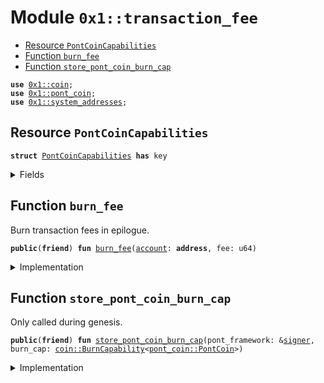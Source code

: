 
<a name="0x1_transaction_fee"></a>

# Module `0x1::transaction_fee`



-  [Resource `PontCoinCapabilities`](#0x1_transaction_fee_PontCoinCapabilities)
-  [Function `burn_fee`](#0x1_transaction_fee_burn_fee)
-  [Function `store_pont_coin_burn_cap`](#0x1_transaction_fee_store_pont_coin_burn_cap)


<pre><code><b>use</b> <a href="coin.md#0x1_coin">0x1::coin</a>;
<b>use</b> <a href="pont_coin.md#0x1_pont_coin">0x1::pont_coin</a>;
<b>use</b> <a href="system_addresses.md#0x1_system_addresses">0x1::system_addresses</a>;
</code></pre>



<a name="0x1_transaction_fee_PontCoinCapabilities"></a>

## Resource `PontCoinCapabilities`



<pre><code><b>struct</b> <a href="transaction_fee.md#0x1_transaction_fee_PontCoinCapabilities">PontCoinCapabilities</a> <b>has</b> key
</code></pre>



<details>
<summary>Fields</summary>


<dl>
<dt>
<code>burn_cap: <a href="coin.md#0x1_coin_BurnCapability">coin::BurnCapability</a>&lt;<a href="pont_coin.md#0x1_pont_coin_PontCoin">pont_coin::PontCoin</a>&gt;</code>
</dt>
<dd>

</dd>
</dl>


</details>

<a name="0x1_transaction_fee_burn_fee"></a>

## Function `burn_fee`

Burn transaction fees in epilogue.


<pre><code><b>public</b>(<b>friend</b>) <b>fun</b> <a href="transaction_fee.md#0x1_transaction_fee_burn_fee">burn_fee</a>(<a href="account.md#0x1_account">account</a>: <b>address</b>, fee: u64)
</code></pre>



<details>
<summary>Implementation</summary>


<pre><code><b>public</b>(<b>friend</b>) <b>fun</b> <a href="transaction_fee.md#0x1_transaction_fee_burn_fee">burn_fee</a>(<a href="account.md#0x1_account">account</a>: <b>address</b>, fee: u64) <b>acquires</b> <a href="transaction_fee.md#0x1_transaction_fee_PontCoinCapabilities">PontCoinCapabilities</a> {
    <a href="coin.md#0x1_coin_burn_from">coin::burn_from</a>&lt;PontCoin&gt;(
        <a href="account.md#0x1_account">account</a>,
        fee,
        &<b>borrow_global</b>&lt;<a href="transaction_fee.md#0x1_transaction_fee_PontCoinCapabilities">PontCoinCapabilities</a>&gt;(@pont_framework).burn_cap,
    );
}
</code></pre>



</details>

<a name="0x1_transaction_fee_store_pont_coin_burn_cap"></a>

## Function `store_pont_coin_burn_cap`

Only called during genesis.


<pre><code><b>public</b>(<b>friend</b>) <b>fun</b> <a href="transaction_fee.md#0x1_transaction_fee_store_pont_coin_burn_cap">store_pont_coin_burn_cap</a>(pont_framework: &<a href="../../move-stdlib/doc/signer.md#0x1_signer">signer</a>, burn_cap: <a href="coin.md#0x1_coin_BurnCapability">coin::BurnCapability</a>&lt;<a href="pont_coin.md#0x1_pont_coin_PontCoin">pont_coin::PontCoin</a>&gt;)
</code></pre>



<details>
<summary>Implementation</summary>


<pre><code><b>public</b>(<b>friend</b>) <b>fun</b> <a href="transaction_fee.md#0x1_transaction_fee_store_pont_coin_burn_cap">store_pont_coin_burn_cap</a>(pont_framework: &<a href="../../move-stdlib/doc/signer.md#0x1_signer">signer</a>, burn_cap: BurnCapability&lt;PontCoin&gt;) {
    <a href="system_addresses.md#0x1_system_addresses_assert_pont_framework">system_addresses::assert_pont_framework</a>(pont_framework);
    <b>move_to</b>(pont_framework, <a href="transaction_fee.md#0x1_transaction_fee_PontCoinCapabilities">PontCoinCapabilities</a> { burn_cap })
}
</code></pre>



</details>


[move-book]: https://move-language.github.io/move/introduction.html
